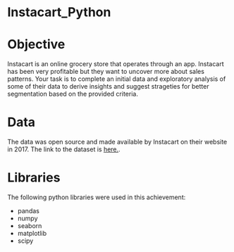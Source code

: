 # Instacart_Python


# Objective

Instacart is an online grocery store that operates through an app.  Instacart has been very profitable but they want to uncover more about sales patterns.  Your task is to complete an initial data and exploratory analysis of some of their data to derive insights and suggest strageties for better segmentation based on the provided criteria.


# Data

The data was open source and made available by Instacart on their website in 2017.  The link to the dataset is [here.](https://www.instacart.com/datasets/grocery-shopping-2017).


# Libraries

The following python libraries were used in this achievement:
* pandas
* numpy
* seaborn
* matplotlib
* scipy
